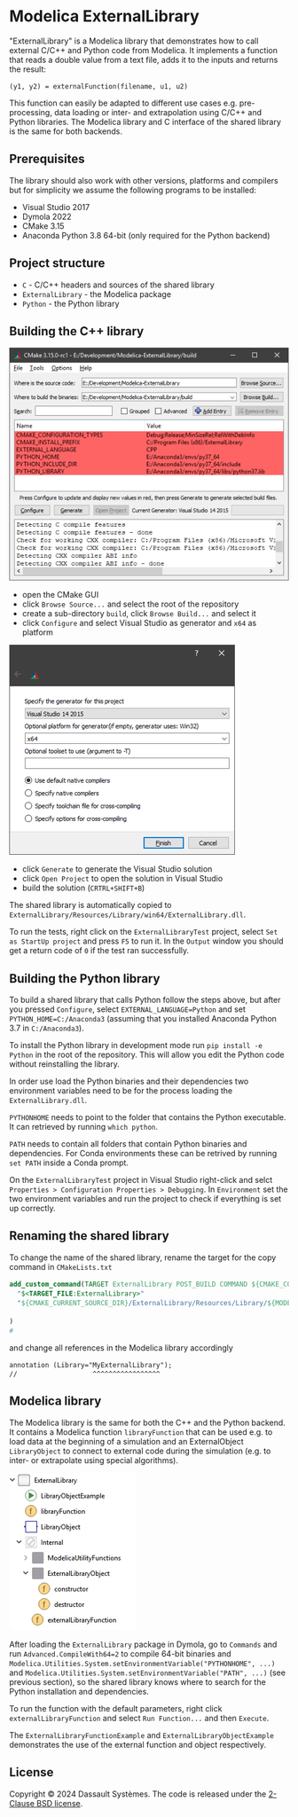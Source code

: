# Modelica ExternalLibrary

"ExternalLibrary" is a Modelica library that demonstrates how to call external C/C++ and Python code from Modelica. It implements a function that reads a double value from a text file, adds it to the inputs and returns the result:

```
(y1, y2) = externalFunction(filename, u1, u2)
```

This function can easily be adapted to different use cases e.g. pre-processing, data loading or inter- and extrapolation using C/C++ and Python libraries. The Modelica library and C interface of the shared library is the same for both backends.

## Prerequisites

The library should also work with other versions, platforms and compilers but for simplicity we assume the following programs to be installed:

- Visual Studio 2017
- Dymola 2022
- CMake 3.15
- Anaconda Python 3.8 64-bit (only required for the Python backend)

## Project structure

- `C` - C/C++ headers and sources of the shared library
- `ExternalLibrary` - the Modelica package
- `Python` - the Python library

## Building the C++ library

![Modelica library](ExternalLibrary/Resources/Images/cmake-configure.png)

- open the CMake GUI
- click `Browse Source...` and select the root of the repository
- create a sub-directory `build`, click `Browse Build...` and select it
- click `Configure` and select Visual Studio as generator and `x64` as platform

![Modelica library](ExternalLibrary/Resources/Images/cmake-generator.png)

- click `Generate` to generate the Visual Studio solution
- click `Open Project` to open the solution in Visual Studio
- build the solution (`CRTRL+SHIFT+B`)

The shared library is automatically copied to `ExternalLibrary/Resources/Library/win64/ExternalLibrary.dll`.

To run the tests, right click on the `ExternalLibraryTest` project, select `Set as StartUp project` and press `F5` to run it. In the `Output` window you should get a return code of `0` if the test ran successfully.

## Building the Python library

To build a shared library that calls Python follow the steps above, but after you pressed `Configure`, select `EXTERNAL_LANGUAGE=Python` and set `PYTHON_HOME=C:/Anaconda3` (assuming that you installed Anaconda Python 3.7 in `C:/Anaconda3`).

To install the Python library in development mode run `pip install -e Python` in the root of the repository.
This will allow you edit the Python code without reinstalling the library.

In order use load the Python binaries and their dependencies two environment variables need to be for the process loading the `ExternalLibrary.dll`.

`PYTHONHOME` needs to point to the folder that contains the Python executable.
It can retrieved by running `which python`.

`PATH` needs to contain all folders that contain Python binaries and dependencies.
For Conda environments these can be retrived by running `set PATH` inside a Conda prompt.

On the `ExternalLibraryTest` project in Visual Studio right-click and selct `Properties > Configuration Properties > Debugging`.
In `Environment` set the two environment variables and run the project to check if everything is set up correctly.

## Renaming the shared library

To change the name of the shared library, rename the target for the copy command in `CMakeLists.txt`

```cmake
add_custom_command(TARGET ExternalLibrary POST_BUILD COMMAND ${CMAKE_COMMAND} -E copy
  "$<TARGET_FILE:ExternalLibrary>"
  "${CMAKE_CURRENT_SOURCE_DIR}/ExternalLibrary/Resources/Library/${MODELICA_PLATFORM}/${CMAKE_SHARED_LIBRARY_PREFIX}MyExternalLibrary${CMAKE_SHARED_LIBRARY_SUFFIX}"

)
#                                                                                                                   ^^^^^^^^^^^^^^^^^
```

and change all references in the Modelica library accordingly

```Modelica
annotation (Library="MyExternalLibrary");
//                   ^^^^^^^^^^^^^^^^^
```

## Modelica library

The Modelica library is the same for both the C++ and the Python backend.
It contains a Modelica function `libraryFunction` that can be used e.g. to load data at the beginning of a simulation and an ExternalObject `LibraryObject` to connect to external code during the simulation (e.g. to inter- or extrapolate using special algorithms).

![Modelica library](ExternalLibrary/Resources/Images/ExternalLibrary.png)

After loading the `ExternalLibrary` package in Dymola, go to `Commands` and run `Advanced.CompileWith64=2` to compile 64-bit binaries and `Modelica.Utilities.System.setEnvironmentVariable("PYTHONHOME", ...)`  and `Modelica.Utilities.System.setEnvironmentVariable("PATH", ...)` (see previous section), so the shared library knows where to search for the Python installation and dependencies.

To run the function with the default parameters, right click `externalLibraryFunction` and select `Run Function...` and then `Execute`.

The `ExternalLibraryFunctionExample` and `ExternalLibraryObjectExample` demonstrates the use of the external function and object respectively.

## License

Copyright &copy; 2024 Dassault Syst&egrave;mes.
The code is released under the [2-Clause BSD license](LICENSE.txt).

